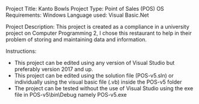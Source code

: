 Project Title: Kanto Bowls
Project Type: Point of Sales (POS)
OS Requirements: Windows
Language used: Visual Basic.Net

Project Description:
  This project is created as a compliance in a university project 
  on Computer Programming 2, I chose this restaurant to help in
  their problem of storing and maintaining data and information.
  
 Instructions:
  - This project can be edited using any version of Visual Studio but
  preferably version 2017 and up.
  - This project can be edited using the solution file (POS-v5.sln)
  or individually using the visual basic file (.vb) inside the POS-v5 folder
  - The project can be tested without the use of Visual Studio
  using the exe file in POS-v5\bin\Debug namely POS-v5.exe

